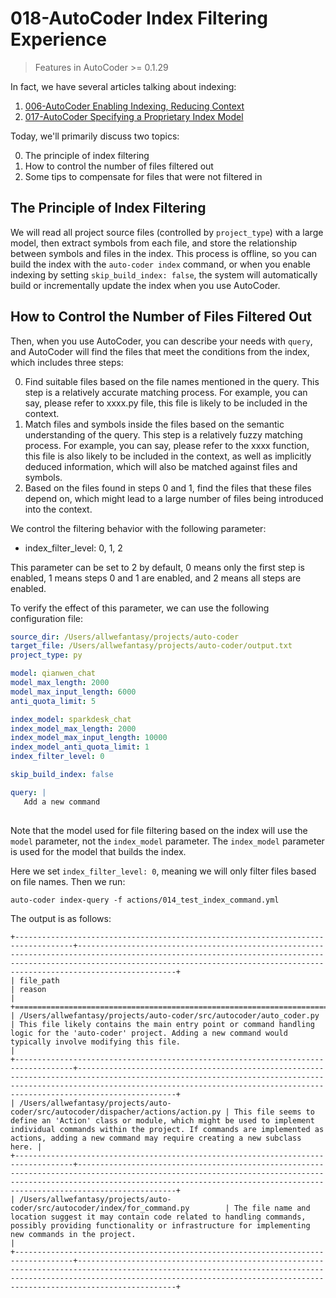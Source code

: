 # 018-AutoCoder Index Filtering Experience

> Features in AutoCoder >= 0.1.29

In fact, we have several articles talking about indexing:

1. [006-AutoCoder Enabling Indexing, Reducing Context](006-AutoCoder%20Enabling%20Indexing%2C%20Reducing%20Context.md)
2. [017-AutoCoder Specifying a Proprietary Index Model](017-AutoCoder%20Specifying%20a%20Proprietary%20Index%20Model.md)

Today, we'll primarily discuss two topics:

0. The principle of index filtering
1. How to control the number of files filtered out
2. Some tips to compensate for files that were not filtered in

## The Principle of Index Filtering

We will read all project source files (controlled by `project_type`) with a large model, then extract symbols from each file, and store the relationship between symbols and files in the index. This process is offline, so you can build the index with the `auto-coder index` command, or when you enable indexing by setting `skip_build_index: false`, the system will automatically build or incrementally update the index when you use AutoCoder.

## How to Control the Number of Files Filtered Out

Then, when you use AutoCoder, you can describe your needs with `query`, and AutoCoder will find the files that meet the conditions from the index, which includes three steps:

0. Find suitable files based on the file names mentioned in the query. This step is a relatively accurate matching process. For example, you can say, please refer to xxxx.py file, this file is likely to be included in the context.
1. Match files and symbols inside the files based on the semantic understanding of the query. This step is a relatively fuzzy matching process. For example, you can say, please refer to the xxxx function, this file is also likely to be included in the context, as well as implicitly deduced information, which will also be matched against files and symbols.
2. Based on the files found in steps 0 and 1, find the files that these files depend on, which might lead to a large number of files being introduced into the context.

We control the filtering behavior with the following parameter:

- index_filter_level: 0, 1, 2

This parameter can be set to 2 by default, 0 means only the first step is enabled, 1 means steps 0 and 1 are enabled, and 2 means all steps are enabled.

To verify the effect of this parameter, we can use the following configuration file:

```yml
source_dir: /Users/allwefantasy/projects/auto-coder
target_file: /Users/allwefantasy/projects/auto-coder/output.txt 
project_type: py

model: qianwen_chat
model_max_length: 2000
model_max_input_length: 6000
anti_quota_limit: 5

index_model: sparkdesk_chat
index_model_max_length: 2000
index_model_max_input_length: 10000
index_model_anti_quota_limit: 1
index_filter_level: 0

skip_build_index: false

query: |   
   Add a new command
   
```

Note that the model used for file filtering based on the index will use the `model` parameter, not the `index_model` parameter. The `index_model` parameter is used for the model that builds the index.

Here we set `index_filter_level: 0`, meaning we will only filter files based on file names. Then we run:


```shell
auto-coder index-query -f actions/014_test_index_command.yml
```        

The output is as follows:


```
+-----------------------------------------------------------------------------------+----------------------------------------------------------------------------------------------------------------------------------------------------------------------------------------------------------------------------------------+
| file_path                                                                         | reason                                                                                                                                                                                                                                 |
+===================================================================================+========================================================================================================================================================================================================================================+
| /Users/allwefantasy/projects/auto-coder/src/autocoder/auto_coder.py               | This file likely contains the main entry point or command handling logic for the 'auto-coder' project. Adding a new command would typically involve modifying this file.                                                               |
+-----------------------------------------------------------------------------------+----------------------------------------------------------------------------------------------------------------------------------------------------------------------------------------------------------------------------------------+
| /Users/allwefantasy/projects/auto-coder/src/autocoder/dispacher/actions/action.py | This file seems to define an 'Action' class or module, which might be used to implement individual commands within the project. If commands are implemented as actions, adding a new command may require creating a new subclass here. |
+-----------------------------------------------------------------------------------+----------------------------------------------------------------------------------------------------------------------------------------------------------------------------------------------------------------------------------------+
| /Users/allwefantasy/projects/auto-coder/src/autocoder/index/for_command.py        | The file name and location suggest it may contain code related to handling commands, possibly providing functionality or infrastructure for implementing new commands in the project.                                                  |
+-----------------------------------------------------------------------------------+----------------------------------------------------------------------------------------------------------------------------------------------------------------------------------------------------------------------------------------+
```